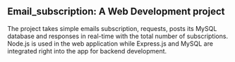 ## Email_subscription: A Web Development project

The project takes simple emails subscription, requests, posts its MySQL database and responses in real-time with the total number of subscriptions. Node.js is used in the web application while Express.js and MySQL are integrated right into the app for backend development.
